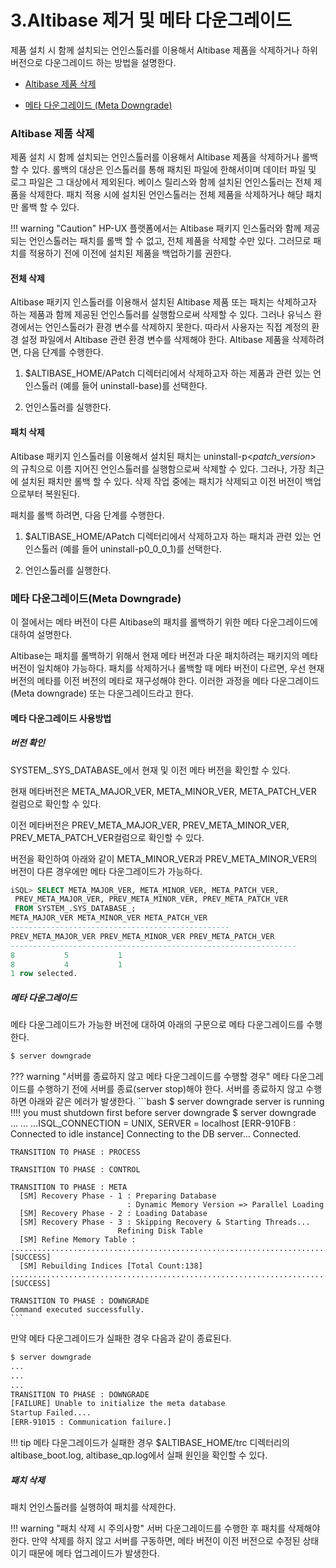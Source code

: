 # 3.Altibase 제거 및 메타 다운그레이드

제품 설치 시 함께 설치되는 언인스톨러를 이용해서 Altibase 제품을 삭제하거나 하위 버전으로 다운그레이드 하는 방법을 설명한다.

-   [Altibase 제품 삭제](#altibase-제품-삭제)

-   [메타 다운그레이드 (Meta Downgrade)](#메타-다운그레이드meta-downgrade)

### Altibase 제품 삭제

제품 설치 시 함께 설치되는 언인스톨러를 이용해서 Altibase 제품을 삭제하거나 롤백 할 수 있다. 롤백의 대상은 인스톨러를 통해 패치된 파일에 한해서이며 데이터 파일 및 로그 파일은 그 대상에서 제외된다. 베이스 릴리스와 함께 설치된 언인스톨러는 전체 제품을 삭제한다. 패치 적용 시에 설치된 언인스톨러는 전체 제품을 삭제하거나 해당 패치만 롤백 할 수 있다.

!!! warning "Caution"
    HP-UX 플랫폼에서는 Altibase 패키지 인스톨러와 함께 제공되는 언인스톨러는 패치를 롤백 할 수 없고, 전체 제품을 삭제할 수만 있다. 그러므로 패치를 적용하기 전에 이전에 설치된 제품을 백업하기를 권한다.

#### 전체 삭제

Altibase 패키지 인스톨러를 이용해서 설치된 Altibase 제품 또는 패치는 삭제하고자 하는 제품과 함께 제공된 언인스톨러를 실행함으로써 삭제할 수 있다. 그러나 유닉스 환경에서는 언인스톨러가 환경 변수를 삭제하지 못한다. 따라서 사용자는 직접 계정의 환경 설정 파일에서 Altibase 관련 환경 변수를 삭제해야 한다. Altibase 제품을 삭제하려면, 다음 단계를 수행한다.

1.  $ALTIBASE_HOME/APatch 디렉터리에서 삭제하고자 하는 제품과 관련 있는 언인스톨러 (예를 들어 uninstall-base)를 선택한다.
    
2.  언인스톨러를 실행한다.

#### 패치 삭제

Altibase 패키지 인스톨러를 이용해서 설치된 패치는 uninstall-p<*patch_version*> 의 규칙으로 이름 지어진 언인스톨러를 실행함으로써 삭제할 수 있다. 그러나, 가장 최근에 설치된 패치만 롤백 할 수 있다. 삭제 작업 중에는 패치가 삭제되고 이전 버전이 백업으로부터 복원된다.

패치를 롤백 하려면, 다음 단계를 수행한다.

1.  $ALTIBASE_HOME/APatch 디렉터리에서 삭제하고자 하는 패치과 관련 있는 언인스톨러 (예를 들어 uninstall-p0_0_0_1)를 선택한다.
    
2.  언인스톨러를 실행한다.

### 메타 다운그레이드(Meta Downgrade)

이 절에서는 메타 버전이 다른 Altibase의 패치를 롤백하기 위한 메타 다운그레이드에 대하여 설명한다.

Altibase는 패치를 롤백하기 위해서 현재 메타 버전과 다운 패치하려는 패키지의 메타 버전이 일치해야 가능하다. 패치를 삭제하거나 롤백할 때 메타 버전이 다르면, 우선 현재 버전의 메타를 이전 버전의 메타로 재구성해야 한다. 이러한 과정을 메타 다운그레이드(Meta downgrade) 또는 다운그레이드라고 한다.

#### 메타 다운그레이드 사용방법

##### 버전 확인

SYSTEM_.SYS_DATABASE_에서 현재 및 이전 메타 버전을 확인할 수 있다.

현재 메타버전은 META_MAJOR_VER, META_MINOR_VER, META_PATCH_VER 컬럼으로 확인할 수 있다.

이전 메타버전은 PREV_META_MAJOR_VER, PREV_META_MINOR_VER, PREV_META_PATCH_VER컬럼으로 확인할 수 있다.

버전을 확인하여 아래와 같이 META_MINOR_VER과 PREV_META_MINOR_VER의 버전이 다른 경우에만 메타 다운그레이드가 가능하다.

```sql
iSQL> SELECT META_MAJOR_VER, META_MINOR_VER, META_PATCH_VER,
 PREV_META_MAJOR_VER, PREV_META_MINOR_VER, PREV_META_PATCH_VER
 FROM SYSTEM_.SYS_DATABASE_;
META_MAJOR_VER META_MINOR_VER META_PATCH_VER 
-------------------------------------------------
PREV_META_MAJOR_VER PREV_META_MINOR_VER PREV_META_PATCH_VER 
----------------------------------------------------------------
8           5           1          
8           4           1          
1 row selected.
```

##### 메타 다운그레이드

메타 다운그레이드가 가능한 버전에 대하여 아래의 구문으로 메타 다운그레이드를 수행한다.

```bash
$ server downgrade
```

??? warning "서버를 종료하지 않고 메타 다운그레이드를 수행할 경우"
    메타 다운그레이드를 수행하기 전에 서버를 종료(server stop)해야 한다. 서버를 종료하지 않고 수행하면 아래와 같은 에러가 발생한다.
    ```bash
    $ server downgrade
     server is running !!!!
     you must shutdown first before server downgrade
    $ server downgrade
    ...
    ...
    ...ISQL_CONNECTION = UNIX, SERVER = localhost
    [ERR-910FB : Connected to idle instance]
    Connecting to the DB server... Connected.

    TRANSITION TO PHASE : PROCESS
     
    TRANSITION TO PHASE : CONTROL
     
    TRANSITION TO PHASE : META
      [SM] Recovery Phase - 1 : Preparing Database
                              : Dynamic Memory Version => Parallel Loading
      [SM] Recovery Phase - 2 : Loading Database 
      [SM] Recovery Phase - 3 : Skipping Recovery & Starting Threads...
                            Refining Disk Table 
      [SM] Refine Memory Table : ....................................................................................................................................... [SUCCESS]
      [SM] Rebuilding Indices [Total Count:138] .......................................................................................................................................... [SUCCESS]
     
    TRANSITION TO PHASE : DOWNGRADE
    Command executed successfully.
    ```

만약 메타 다운그레이드가 실패한 경우 다음과 같이 종료된다.

```bash
$ server downgrade
...
...
...
TRANSITION TO PHASE : DOWNGRADE
[FAILURE] Unable to initialize the meta database
Startup Failed....
[ERR-91015 : Communication failure.]
```

!!! tip
    메타 다운그레이드가 실패한 경우 $ALTIBASE_HOME/trc 디렉터리의 altibase_boot.log, altibase_qp.log에서 실패 원인을 확인할 수 있다.

##### 패치 삭제

패치 언인스톨러를 실행하여 패치를 삭제한다.

!!! warning "패치 삭제 시 주의사항"
    서버 다운그레이드를 수행한 후 패치를 삭제해야 한다. 만약 삭제를 하지 않고 서버를 구동하면, 메타 버전이 이전 버전으로 수정된 상태이기 때문에 메타 업그레이드가 발생한다.
